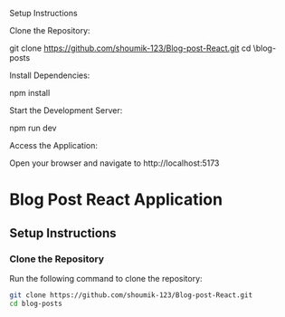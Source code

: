 Setup Instructions

Clone the Repository:

git clone https://github.com/shoumik-123/Blog-post-React.git
cd \blog-posts

Install Dependencies:

npm install

Start the Development Server:

npm run dev

Access the Application:

Open your browser and navigate to http://localhost:5173



# Blog Post React Application

## Setup Instructions

### Clone the Repository

Run the following command to clone the repository:

```bash
git clone https://github.com/shoumik-123/Blog-post-React.git
cd blog-posts
